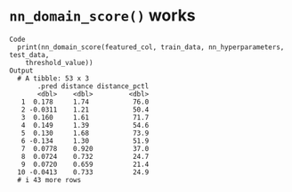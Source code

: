 # `nn_domain_score()` works

    Code
      print(nn_domain_score(featured_col, train_data, nn_hyperparameters, test_data,
        threshold_value))
    Output
      # A tibble: 53 x 3
           .pred distance distance_pctl
           <dbl>    <dbl>         <dbl>
       1  0.178     1.74           76.0
       2 -0.0311    1.21           50.4
       3  0.160     1.61           71.7
       4  0.149     1.39           54.6
       5  0.130     1.68           73.9
       6 -0.134     1.30           51.9
       7  0.0778    0.920          37.0
       8  0.0724    0.732          24.7
       9  0.0720    0.659          21.4
      10 -0.0413    0.733          24.9
      # i 43 more rows

